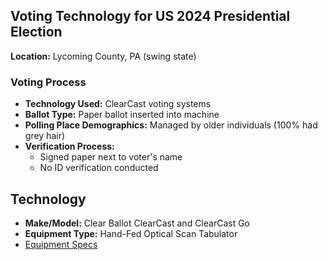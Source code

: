 ## Voting Technology for US 2024 Presidential Election

**Location:** Lycoming County, PA (swing state)

### Voting Process
- **Technology Used:** ClearCast voting systems
- **Ballot Type:** Paper ballot inserted into machine
- **Polling Place Demographics:** Managed by older individuals (100% had grey hair)
- **Verification Process:**
  - Signed paper next to voter's name
  - No ID verification conducted

## Technology
- **Make/Model:** Clear Ballot ClearCast and ClearCast Go
- **Equipment Type:** Hand-Fed Optical Scan Tabulator
- [Equipment Specs](https://verifiedvoting.org/election-system/clear-ballot-clearcast/)
